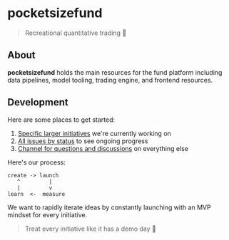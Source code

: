 # pocketsizefund 

> Recreational quantitative trading 🍊

## About

**pocketsizefund** holds the main resources for the fund platform including data pipelines, model tooling, trading engine, and frontend resources.

## Development

Here are some places to get started: 

1. [Specific larger initiatives](https://github.com/pocketsizefund/pocketsizefund/milestones) we're currently working on  
2. [All issues by status](https://github.com/orgs/pocketsizefund/projects/2/views/1) to see ongoing progress  
3. [Channel for questions and discussions](https://pocketsizefund.slack.com/archives/C04RW9WBXCG) on everything else  

Here's our process:

```
create -> launch
   ^         |
   |         v
learn  <-  measure
```

We want to rapidly iterate ideas by constantly launching with an MVP mindset for every initiative.

> Treat every initiative like it has a demo day 🚀

